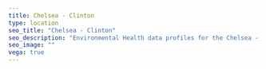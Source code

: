 ```yaml
---
title: Chelsea - Clinton
type: location
seo_title: "Chelsea - Clinton"
seo_description: "Environmental Health data profiles for the Chelsea - Clinton neighborhood of NYC."
seo_image: ""
vega: true
---
```

